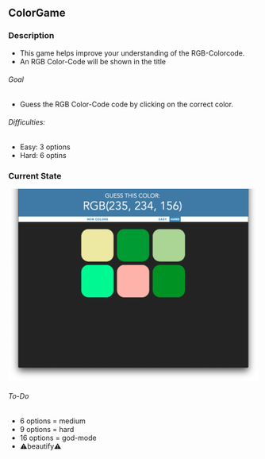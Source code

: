 ## ColorGame

### Description
- This game helps improve your understanding of the RGB-Colorcode.
- An RGB Color-Code will be shown in the title  
###### Goal
- Guess the RGB Color-Code code by clicking on the correct color.
###### Difficulties:
- Easy: 3 options
- Hard: 6 optins

### Current State
<img src="images/screenshot.png" width="600">

###### To-Do
- 6 options = medium
- 9 options = hard
- 16 options = god-mode
- ⚠️beautify⚠️

